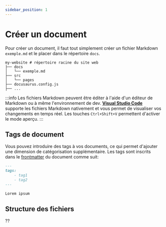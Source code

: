 ```yaml
---
sidebar_position: 1
---
```

# Créer un document

Pour créer un document, il faut tout simplement créer un fichier Markdown `exemple.md` et le placer dans le répertoire `docs`. 

```
my-website # répertoire racine du site web
├── docs
│   └── exemple.md
├── src
│   └── pages
├── docusaurus.config.js
├── ...
```
:::info
Les fichiers Markdown peuvent être éditer à l'aide d'un éditeur de Markdown ou à même l'environnement de dev. [**Visual Studio Code**](https://code.visualstudio.com/docs/languages/markdown) supporte les fichiers Markdown nativement et vous permet de visualiser vos changements en temps réel. Les touches `Ctrl+Shift+V` permettent d'activer le mode aperçu.
:::

## Tags de document
Vous pouvez introduire des tags à vos documents, ce qui permet d'ajouter une dimension de catégorisation supplémentaire. Les tags sont inscrits dans le [frontmatter](../info-doc/fonctions-md/fonctions-md.md) du document comme suit:

```md title="exemple.md"
---
tags:
    - tag1
    - tag2
---

Lorem ipsum
```

## Structure des fichiers
??
